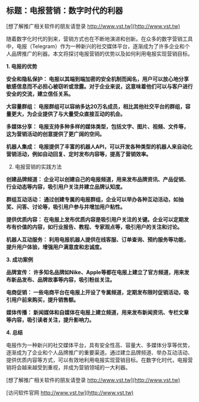 ## **标题：电报营销：数字时代的利器**

[想了解推广相关软件的朋友请登录 http://www.vst.tw](http://www.vst.tw)

随着数字化时代的到来，营销方式也在不断地演进和创新。在众多的数字营销工具中，电报（Telegram）作为一种新兴的社交媒体平台，逐渐成为了许多企业和个人品牌推广的利器。本文将探讨电报营销的优势以及如何利用电报实现营销目标。

**1. 电报的优势**

**安全和隐私保护： 电报以其端到端加密的安全机制而闻名，用户可以放心地分享敏感信息而不必担心被窃听或泄露。对于企业来说，这意味着他们可以与客户进行安全的交流，建立信任关系。**

**大容量群组： 电报群组可以容纳多达20万名成员，相比其他社交平台的群组，容量更大，为企业提供了与大量受众直接互动的机会。**

**多媒体分享： 电报支持多种多样的媒体类型，包括文字、图片、视频、文件等，这为营销活动的创意提供了更广阔的空间。**

**机器人集成： 电报提供了丰富的机器人API，可以开发各种类型的机器人来自动化营销活动，例如自动回复、定时发布内容等，提高了营销效率。**

2. 电报营销的实践方法

**创建品牌频道： 企业可以创建自己的电报频道，用来发布品牌资讯、产品促销、行业动态等内容，吸引用户关注并建立品牌认知度。**

**群组互动活动： 通过创建专属的电报群组，企业可以举办各种互动活动，如抽奖、问答、讨论等，吸引用户参与并增加用户粘性。**

**提供优质内容： 在电报上发布优质内容是吸引用户关注的关键。企业可以定期发布有价值的内容，如行业报告、教程、专家观点等，吸引用户的关注和讨论。**

**机器人互动服务： 利用电报机器人提供在线客服、订单查询、预约服务等功能，提升用户体验，增强用户满意度和忠诚度。**

**3. 成功案例**

**品牌宣传： 许多知名品牌如Nike、Apple等都在电报上建立了官方频道，用来发布新品发布、品牌故事等内容，吸引粉丝关注。**

**电商促销： 一些电商平台在电报上开设了专属频道，定期发布限时促销活动，吸引用户前来购买，提升销售额。**

**媒体传播： 新闻媒体和自媒体在电报上建立频道，用来发布新闻资讯、专栏文章等内容，吸引读者关注，提升影响力。**

**4. 总结**

电报作为一种新兴的社交媒体平台，具有安全性高、容量大、多媒体分享等优势，逐渐成为了企业和个人品牌推广的重要渠道。通过建立品牌频道、举办互动活动、提供优质内容等方式，可以有效地利用电报实现营销目标。在数字化时代，电报营销将会越来越受到重视，并成为营销领域的一大利器。

[想了解推广相关软件的朋友请登录 http://www.vst.tw](http://www.vst.tw)


[访问软件官网 http://www.vst.tw](http://www.vst.tw)
